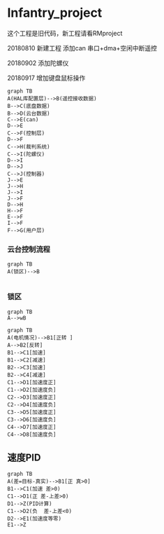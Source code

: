 # Infantry_project
这个工程是旧代码，新工程请看RMproject





20180810  新建工程 添加can 串口+dma+空闲中断遥控   

20180902  添加陀螺仪

20180917   增加键盘鼠标操作




```
graph TB
A(HAL库配置层)-->B(遥控接收数据)
B-->C(底盘数据)
B-->D(云台数据)
C-->E(can)
D-->E
C-->F(控制层)
D-->F
C-->H(裁判系统)
C-->I(陀螺仪)
D-->I
D-->J
C-->J(控制器)
J-->E
J-->H
J-->I
J-->F
D-->H
H-->F
E-->F
I-->F
F-->G(用户层)
```












































### 云台控制流程



```
graph TB
A(锁区)-->B


```




###  锁区
```
graph TB
A-->wB
```


```
graph TB
A(电机情况)-->B1[正转 ]
A-->B2[反转]
B1-->C1[加速]
B1-->C2[减速]
B2-->C3[加速]
B2-->C4[减速]
C1-->D1[加速度正]
C1-->D2[加速度负]    
C2-->D3[加速度正]
C2-->D4[加速度负]
C3-->D5[加速度正]
C3-->D6[加速度负]
C4-->D7[加速度正]
C4-->D8[加速度负]

```


## 速度PID


```
graph TB
A(差=目标-真实)-->B1[正 真>0]
B1-->C1(加速 差>0)
C1-->D1(正 差-上差>0)
D1-->Z(PID计算)
C1-->D2(负  差-上差<0)
D2-->E1(加速度等零)
E1-->Z

    

```
